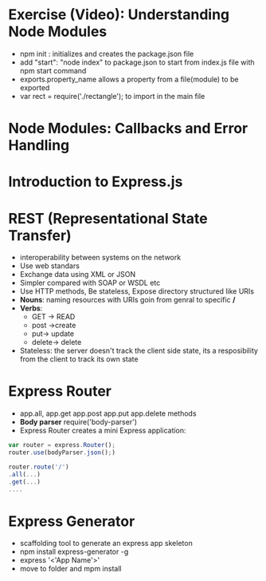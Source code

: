 # Exercise (Video): Understanding Node Modules
- npm init : initializes and creates the package.json file
- add "start": "node index" to package.json to start from index.js file with npm start command
- exports.property_name allows a property from a file(module) to be exported
- var rect = require('./rectangle'); to import in the main file
# Node Modules: Callbacks and Error Handling
# Introduction to Express.js
# REST (Representational State Transfer)
- interoperability between systems on the network
- Use web standars
- Exchange data using XML or JSON
- Simpler compared with SOAP or WSDL etc
- Use HTTP methods, Be stateless, Expose directory structured like URIs
- **Nouns**: naming resources with URIs goin from genral to specific **/** 
- **Verbs**: 
    - GET -> READ    
    - post ->create 
    - put-> update 
    - delete-> delete
- Stateless: the server doesn't track the client side state, its a resposibility from the client to track its own state
# Express Router
- app.all, app.get app.post app.put app.delete methods
- **Body parser** require('body-parser')
- Express Router creates a mini Express application:
```js 
var router = express.Router();
router.use(bodyParser.json();)

router.route('/')
.all(...)
.get(...)
....
```
# Express Generator
- scaffolding tool to generate an express app skeleton
- npm install express-generator -g
- express '<'App Name'>'
- move to folder and mpm install




